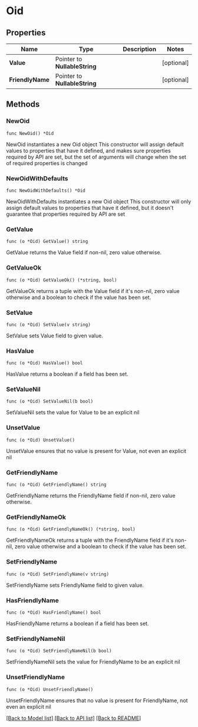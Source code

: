 # Oid

## Properties

Name | Type | Description | Notes
------------ | ------------- | ------------- | -------------
**Value** | Pointer to **NullableString** |  | [optional] 
**FriendlyName** | Pointer to **NullableString** |  | [optional] 

## Methods

### NewOid

`func NewOid() *Oid`

NewOid instantiates a new Oid object
This constructor will assign default values to properties that have it defined,
and makes sure properties required by API are set, but the set of arguments
will change when the set of required properties is changed

### NewOidWithDefaults

`func NewOidWithDefaults() *Oid`

NewOidWithDefaults instantiates a new Oid object
This constructor will only assign default values to properties that have it defined,
but it doesn't guarantee that properties required by API are set

### GetValue

`func (o *Oid) GetValue() string`

GetValue returns the Value field if non-nil, zero value otherwise.

### GetValueOk

`func (o *Oid) GetValueOk() (*string, bool)`

GetValueOk returns a tuple with the Value field if it's non-nil, zero value otherwise
and a boolean to check if the value has been set.

### SetValue

`func (o *Oid) SetValue(v string)`

SetValue sets Value field to given value.

### HasValue

`func (o *Oid) HasValue() bool`

HasValue returns a boolean if a field has been set.

### SetValueNil

`func (o *Oid) SetValueNil(b bool)`

 SetValueNil sets the value for Value to be an explicit nil

### UnsetValue
`func (o *Oid) UnsetValue()`

UnsetValue ensures that no value is present for Value, not even an explicit nil
### GetFriendlyName

`func (o *Oid) GetFriendlyName() string`

GetFriendlyName returns the FriendlyName field if non-nil, zero value otherwise.

### GetFriendlyNameOk

`func (o *Oid) GetFriendlyNameOk() (*string, bool)`

GetFriendlyNameOk returns a tuple with the FriendlyName field if it's non-nil, zero value otherwise
and a boolean to check if the value has been set.

### SetFriendlyName

`func (o *Oid) SetFriendlyName(v string)`

SetFriendlyName sets FriendlyName field to given value.

### HasFriendlyName

`func (o *Oid) HasFriendlyName() bool`

HasFriendlyName returns a boolean if a field has been set.

### SetFriendlyNameNil

`func (o *Oid) SetFriendlyNameNil(b bool)`

 SetFriendlyNameNil sets the value for FriendlyName to be an explicit nil

### UnsetFriendlyName
`func (o *Oid) UnsetFriendlyName()`

UnsetFriendlyName ensures that no value is present for FriendlyName, not even an explicit nil

[[Back to Model list]](../README.md#documentation-for-models) [[Back to API list]](../README.md#documentation-for-api-endpoints) [[Back to README]](../README.md)


